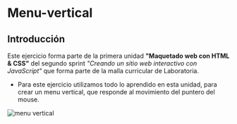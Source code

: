 # Menu-vertical

## Introducción

Este ejercicio forma parte de la primera unidad **"Maquetado web con HTML & CSS"** del segundo sprint *"Creando un sitio web interactivo con JavaScript"* que forma parte de la malla curricular de Laboratoria.

* Para este ejercicio utilizamos todo lo aprendido en esta unidad, para crear un menu vertical, que responde al movimiento del puntero del mouse.

![menu vertical](assets/images/http://i66.tinypic.com/2i6mt.gif)

